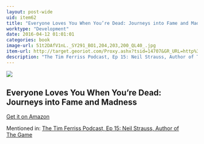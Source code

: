 ```yaml
---
layout: post-wide
uid: item62
title: "Everyone Loves You When You’re Dead: Journeys into Fame and Madness"
worktype: "Development"
date: 2016-04-12 01:01:01
categories: book
image-url: 51t2DAfV1nL._SY291_BO1,204,203,200_QL40_.jpg
item-url: http://target.georiot.com/Proxy.ashx?tsid=14707&GR_URL=http%3A%2F%2Fwww.amazon.com%2FEveryone-Loves-When-Youre-Dead%2Fdp%2F0061543675%2F
description: "The Tim Ferriss Podcast, Ep 15: Neil Strauss, Author of The Game"
---
```

<a href="http://target.georiot.com/Proxy.ashx?tsid=14707&GR_URL=http%3A%2F%2Fwww.amazon.com%2FEveryone-Loves-When-Youre-Dead%2Fdp%2F0061543675%2F" target="blank"><img src="../../../../img/thumbs/51t2DAfV1nL._SY291_BO1,204,203,200_QL40_.jpg" class="prod-img"></a>
<h2>Everyone Loves You When You’re Dead: Journeys into Fame and Madness</h2>
<p><a href="http://target.georiot.com/Proxy.ashx?tsid=14707&GR_URL=http%3A%2F%2Fwww.amazon.com%2FEveryone-Loves-When-Youre-Dead%2Fdp%2F0061543675%2F" target="blank">Get it on Amazon</a><p>
<p>Mentioned in: <a href="http://fourhourworkweek.com/2014/06/24/neil-strauss/" target="blank">The Tim Ferriss Podcast, Ep 15: Neil Strauss, Author of The Game</a></p>
